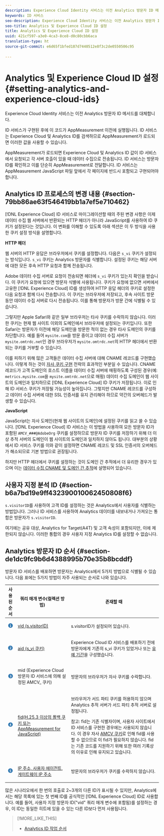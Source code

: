 ```yaml
---
description: Experience Cloud Identity 서비스는 이전 Analytics 방문자 ID 메서드를 대체합니다.
keywords: ID 서비스
seo-description: Experience Cloud Identity 서비스는 이전 Analytics 방문자 ID 메서드를 대체합니다.
seo-title: Analytics 및 Experience Cloud ID 설정
title: Analytics 및 Experience Cloud ID 설정
uuid: 421cf597-a3e0-4ca3-8ce8-d0c80cbb6aca
translation-type: ht
source-git-commit: e6d65f1bfed187d7440512e8f3c2de0550506c95

---
```



# Analytics 및 Experience Cloud ID 설정{#setting-analytics-and-experience-cloud-ids}

Experience Cloud Identity 서비스는 이전 Analytics 방문자 ID 메서드를 대체합니다.

ID 서비스가 구현된 후에 이 코드가 AppMeasurement 이전에 실행됩니다. ID 서비스는 Experience Cloud 및 Analytics ID를 검색하므로 AppMeasurement가 로드되면 이러한 값을 사용할 수 있습니다.

AppMeasurement가 로드되면 Experience Cloud 및 Analytics ID 값이 ID 서비스에서 요청되고 각 서버 호출이 있을 때 데이터 수집으로 전송됩니다. ID 서비스는 방문자 ID를 확인하고 이를 단순히 AppMeasurement로 전달합니다. ID 서비스는 AppMeasurement JavaScript 파일 앞에서 각 페이지에 반드시 포함되고 구현되어야 합니다. 

## Analytics ID 프로세스의 변경 내용 {#section-79bb86ae63f546419bb1a7ef5e710462}

[!DNL Experience Cloud] ID 서비스로 마이그레이션할 때의 주된 변경 사항은 이제 데이터 수집 웹 서버에서 반환되는 HTTP 헤더가 아니라 JavaScript를 사용하여 ID 쿠키가 설정된다는 것입니다. 이 변화를 이해할 수 있도록 아래 섹션은 이 두 방식을 사용한 쿠키 설정 방식을 설명합니다.

**HTTP 헤더**

웹 서버의 HTTP 응답은 브라우저에서 쿠키를 설정합니다. 다음은 `s_vi` 쿠키가 설정되는 방식입니다. `s_vi` 쿠키는 Analytics 방문자를 식별합니다. 설정된 쿠키는 해당 서버에 대한 모든 후속 HTTP 요청과 함께 전송됩니다.

Adobe 데이터 수집 서버로 요청이 전송되면 헤더에 `s_vi` 쿠키가 있는지 확인을 받습니다. 이 쿠키가 요청에 있으면 방문자 식별에 사용됩니다. 쿠키가 요청에 없으면 서버에서 고유한 [!DNL Experience Cloud] ID를 생성하여 HTTP 응답 헤더의 쿠키로 설정한 다음 요청과 함께 다시 전송합니다. 이 쿠키는 브라우저에 저장되고, 후속 사이트 방문 동안 데이터 수집 서버로 다시 전송됩니다. 이를 통해 방문자가 방문 간에 식별될 수 있습니다.

그렇지만 Apple Safari와 같은 일부 브라우저는 타사 쿠키를 수락하지 않습니다. 이러한 쿠키는 현재 웹 사이트 이외의 도메인에서 브라우저에 설정되는 쿠키입니다. 또한 Safari는 방문자가 이전에 해당 도메인을 방문한 적이 없는 경우 타사 도메인의 쿠키를 차단합니다. 예를 들어 `mysite.com`을 방문 중이고 데이터 수집 서버가 `mysite.omtrdc.net`인 경우 브라우저가 `mysite.omtrdc.net`의 HTTP 헤더에서 반환되는 쿠키를 거부할 수 있습니다.

이를 피하기 위해 많은 고객들은 데이터 수집 서버에 대해 CNAME 레코드를 구현했습니다. 이렇게 하는 것이 [자사 쿠키 구현](https://marketing.adobe.com/resources/help/en_US/whitepapers/first_party_cookies/) 전략의 효과적인 부분일 수 있습니다. CNAME 레코드가 고객 도메인의 호스트 이름을 데이터 수집 서버에 매핑하도록 구성된 경우(예: `metrics.mysite.com`을 `mysite.omtrdc.net`으로 매핑) 데이터 수집 도메인이 웹 사이트의 도메인과 일치하므로 [!DNL Experience Cloud] ID 쿠키가 저장됩니다. 이로 인해 ID 서비스 쿠키가 저장될 가능성이 높아집니다. 그렇지만 CNAME 레코드를 구성하고 데이터 수집 서버에 대한 SSL 인증서를 유지 관리해야 하므로 약간의 오버헤드가 발생할 수 있습니다.

**JavaScript**

JavaScript는 자사 도메인(현재 웹 사이트의 도메인)에 설정된 쿠키를 읽고 쓸 수 있습니다. [!DNL Experience Cloud] ID 서비스는 이 방법을 사용하여 모든 방문자 ID가 포함된 `AMCV_###@AdobeOrg` 쿠키를 설정하므로 방문자 ID 쿠키를 저장하기 위해 더 이상 추적 서버의 도메인이 웹 사이트의 도메인과 일치하지 않아도 됩니다. 대부분의 상황에서 ID 서비스 쿠키를 이와 같이 설정하면 CNAME 레코드 및 SSL 인증서의 오버헤드가 해소되므로 기본 방법으로 권장됩니다.

하지만 HTTP 헤더에서 쿠키를 설정하는 것이 도메인 간 추적에서 더 유리한 경우가 있으며 이는 [데이터 수집 CNAME 및 도메인 간 추적](../../reference/analytics-reference/cname.md#concept-4df91f8a30ad4ec7a01eb943d579cc9d)에 설명되어 있습니다.

## 사용자 지정 분석 ID {#section-b6a7bd19e9ff432390010062450808f6}

`s.visitorID`를 사용하여 고객 ID를 설정하는 것은 Analytics에서 사용자를 식별하는 방법입니다. 그러나 ID 서비스를 사용하여 Analytics 데이터를 내보내거나 가져오는 통합은 방문자가 `s.visitorID`.

여기에는 공유 대상, Analytics for Target(A4T) 및 고객 속성이 포함되지만, 이에 제한되지 않습니다. 이러한 통합의 경우 사용자 지정 Analytics ID를 설정할 수 없습니다.

## Analytics 방문자 ID 순서 {#section-de1dc9fc9b6d4388995b70e35b8bcddf}

방문자 ID 서비스를 배포하면 방문자는 Analytics에서 5가지 방법으로 식별될 수 있습니다. 다음 표에는 5가지 방법이 자주 사용되는 순서로 나와 있습니다.

<table id="table_D267D36451F643D1BB68AF6FEAA6AD1A"> 
 <thead> 
  <tr> 
   <th colname="col1" class="entry"> 사용된 순서 </th> 
   <th colname="col2" class="entry"> 쿼리 매개 변수(컬렉션 방법) </th> 
   <th colname="col3" class="entry"> 존재할 때 </th> 
  </tr> 
 </thead>
 <tbody> 
  <tr> 
   <td colname="col1"> <p> <img id="image_9F3E58898A1B4F40BBDEF5ADE362E55C" src="assets/step1_icon.png" /> </p> </td> 
   <td colname="col2"> <p> <a href="https://marketing.adobe.com/resources/help/ko_KR/sc/implement/?f=visid_custom" format="http" scope="external"> vid (s.visitorID)</a> </p> </td> 
   <td colname="col3"> <p>s.visitorID가 설정되어 있습니다. </p> </td> 
  </tr> 
  <tr> 
   <td colname="col1"> <p> <img id="image_77A06981672745B6AEA8BB4D55911CCA" src="assets/step2_icon.png" /> </p> </td> 
   <td colname="col2"> <p> <a href="https://marketing.adobe.com/resources/help/ko_KR/sc/implement/?f=visid_analytics" format="http" scope="external"> aid (s_vi 쿠키)</a> </p> </td> 
   <td colname="col3"> <p><span class="keyword">Experience Cloud</span> ID 서비스를 배포하기 전에 방문자에게 기존의 s_vi 쿠키가 있었거나 또는 <a href="../../reference/analytics-reference/grace-period.md" format="dita" scope="local">유예 기간</a>을 구성했습니다. </p> </td> 
  </tr> 
  <tr> 
   <td colname="col1"> <p> <img id="image_0A950B1A6B004387AFEE8EED882739CB" src="assets/step3_icon.png" /> </p> </td> 
   <td colname="col2"> <p>mid (Experience Cloud 방문자 ID 서비스에 의해 설정된 AMCV_ 쿠키) </p> </td> 
   <td colname="col3"> <p>방문자의 브라우저가 자사 쿠키를 수락합니다. </p> </td> 
  </tr> 
  <tr> 
   <td colname="col1"> <p> <img id="image_6F0ED8FE3EF846CA8E6ECCC3C0070D85" src="assets/step4_icon.png" /> </p> </td> 
   <td colname="col2"> <p> <a href="https://marketing.adobe.com/resources/help/ko_KR/sc/implement/?f=visid_fallback" format="http" scope="external"> fid(H.25.3 이상의 폴백 쿠키 또는 AppMeasurement for JavaScript)</a> </p> </td> 
   <td colname="col3"> <p>브라우저가 서드 파티 쿠키를 허용하지 않으며 Analytics 추적 서버가 서드 파티 추적 서버로 설정됩니다. </p> <p> <p>참고: <span class="codeph">fid</span>는 기존 식별자이며, 사용자 사이트에서 ID 서비스를 구현한 경우에는 사용되지 않습니다. 이 경우 자사 <a href="../../introduction/cookies.md" format="dita" scope="local">AMCV 쿠키</a>로 인해 <span class="codeph">fid</span>를 사용할 수 없으므로 이 fid가 필요하지 않습니다. fid는 기존 코드를 지원하기 위해 또한 여러 기록상의 이유로 인해 유지되고 있습니다. </p> </p> </td> 
  </tr> 
  <tr> 
   <td colname="col1"> <p> <img id="image_23D8C0EB69EC4084BC237B5B98C036F4" src="assets/step5_icon.png" /> </p> </td> 
   <td colname="col2"> <p> <a href="https://marketing.adobe.com/resources/help/ko_KR/sc/implement/?f=visid_fallback" format="http" scope="external"> IP 주소, 사용자 에이전트, 게이트웨이 IP 주소</a> </p> </td> 
   <td colname="col3"> <p>방문자의 브라우저가 쿠키를 수락하지 않습니다. </p> </td> 
  </tr> 
 </tbody> 
</table>

많은 시나리오에서 한 번의 호출로 2~3개의 다른 ID가 표시될 수 있지만, Analytics에서는 해당 목록에 있는 첫 번째 ID를 공식적인 [!DNL Experience Cloud] ID로 사용합니다. 예를 들어, 사용자 지정 방문자 ID("vid" 쿼리 매개 변수에 포함됨)를 설정하는 경우, 이 ID는 동일한 히트에 있을 수 있는 다른 ID보다 먼저 사용됩니다.

>[!MORE_LIKE_THIS]
>
>* [Analytics ID 작업 순서](../../reference/analytics-reference/analytics-order-of-operations.md#concept-b92935b4fff545adb4773f3728bc15ef)

